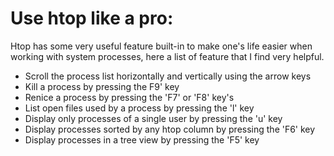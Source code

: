 Use htop like a pro:
====================

Htop has some very useful feature built-in to make one's life easier when working with system processes, here a list of feature that I find very helpful.

* Scroll the process list horizontally and vertically using the arrow keys
* Kill a process by pressing the F9' key
* Renice a process by pressing the 'F7' or 'F8' key's
* List open files used by a process by pressing the 'l' key
* Display only processes of a single user by pressing the 'u' key
* Display processes sorted by any htop column by pressing the 'F6' key
* Display processes in a tree view by pressing the 'F5' key
